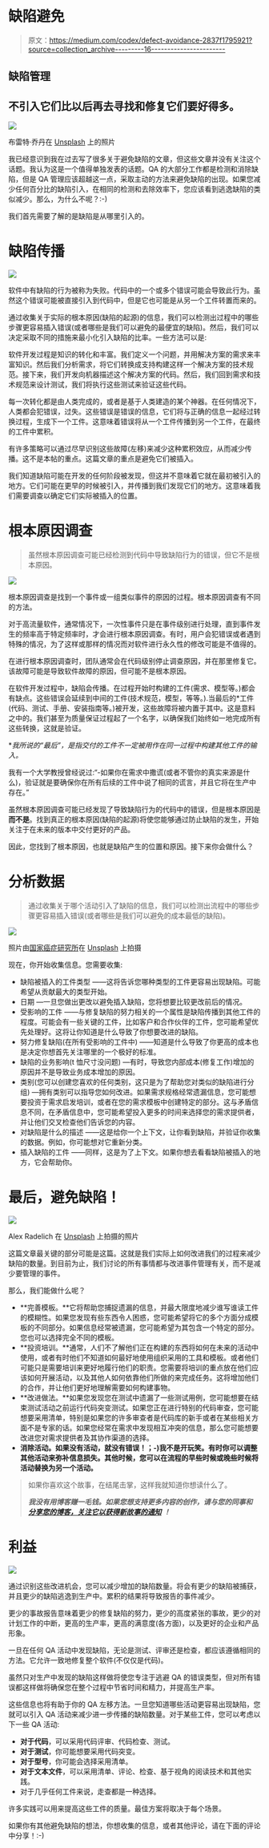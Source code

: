 # 缺陷避免

> 原文：<https://medium.com/codex/defect-avoidance-2837f1795921?source=collection_archive---------16----------------------->

## 缺陷管理

## 不引入它们比以后再去寻找和修复它们要好得多。

![](img/18109235f1a923a86602d7880085e941.png)

布雷特·乔丹在 [Unsplash](https://unsplash.com/?utm_source=medium&utm_medium=referral) 上的照片

我已经意识到我在过去写了很多关于避免缺陷的文章，但这些文章并没有关注这个话题。我认为这是一个值得单独发表的话题。QA 的大部分工作都是检测和消除缺陷，但是 QA 管理应该超越这一点，采取主动的方法来避免缺陷的出现。如果您减少任何百分比的缺陷引入，在相同的检测和去除效率下，您应该看到逃逸缺陷的类似减少。那么，为什么不呢？:-)

我们首先需要了解的是缺陷是从哪里引入的。

# 缺陷传播

![](img/38252f7350b1d7122d045c7c0a007645.png)

软件中有缺陷的行为被称为失败。代码中的一个或多个错误可能会导致此行为。虽然这个错误可能被直接引入到代码中，但是它也可能是从另一个工件转置而来的。

通过收集关于实际的根本原因(缺陷的起源)的信息，我们可以检测出过程中的哪些步骤更容易插入错误(或者哪些是我们可以避免的最便宜的缺陷)。然后，我们可以决定采取不同的措施来最小化引入缺陷的比率。一些方法可以是:

软件开发过程是知识的转化和丰富。我们定义一个问题，并用解决方案的需求来丰富知识。然后我们分析需求，将它们转换成支持构建这样一个解决方案的技术规范。接下来，我们开发向机器描述这个解决方案的代码。然后，我们回到需求和技术规范来设计测试，我们将执行这些测试来验证这些代码。

每一次转化都是由人类完成的，或者是基于人类建造的某个神器。在任何情况下，人类都会犯错误，过失。这些错误是错误的信息，它们将与正确的信息一起经过转换过程，生成下一个工件。这意味着错误将从一个工件传播到另一个工件，在最终的工件中累积。

有许多策略可以通过尽早识别这些故障(左移)来减少这种累积效应，从而减少传播。这不是本帖的重点。这篇文章的重点是避免它们被插入。

我们知道缺陷可能在开发的任何阶段被发现，但这并不意味着它就在最初被引入的地方。它们可能在更早的时候被引入，并传播到我们发现它们的地方。这意味着我们需要调查以确定它们实际被插入的位置。

# 根本原因调查

> 虽然根本原因调查可能已经检测到代码中导致缺陷行为的错误，但它不是根本原因。

![](img/11a2f5abd84989b3cfdfabe8491f12c7.png)

根本原因调查是找到一个事件或一组类似事件的原因的过程。根本原因调查有不同的方法。

对于高流量软件，通常情况下，一次性事件只是在事件级别进行处理，直到事件发生的频率高于特定频率时，才会进行根本原因调查。有时，用户会犯错误或者遇到特殊的情况，为了这样或那样的情况而对软件进行永久性的修改可能是不值得的。

在进行根本原因调查时，团队通常会在代码级别停止调查原因，并在那里修复它。该故障可能是导致软件故障的原因，但可能不是根本原因。

在软件开发过程中，缺陷会传播。在过程开始时构建的工件(需求、模型等。)都会有缺点。这些错误会延续到中间的工件(技术规范，模型，等等。).当最后的*工件(代码、测试、手册、安装指南等。)被开发，这些故障将被内置于其中。这是意料之中的。我们甚至为质量保证过程起了一个名字，以确保我们始终如一地完成所有这些转换，这就是验证。

**我所说的“最后”，是指交付的工件不一定被用作在同一过程中构建其他工件的输入。*

我有一个大学教授曾经说过:“-如果你在需求中撒谎(或者不管你的真实来源是什么)，验证就是要确保你在所有后续的工件中说了相同的谎言，并且它将在生产中存在。”

虽然根本原因调查可能已经发现了导致缺陷行为的代码中的错误，但是根本原因是**而不是**。找到真正的根本原因(缺陷的起源)将使您能够通过防止缺陷的发生，开始关注于在未来的版本中交付更好的产品。

因此，您找到了根本原因，也就是缺陷产生的位置和原因。接下来你会做什么？

# 分析数据

> 通过收集关于哪个活动引入了缺陷的信息，我们可以检测出流程中的哪些步骤更容易插入错误(或者哪些是我们可以避免的成本最低的缺陷)。

![](img/3e3cef0e60536871d26baf61d812a6c6.png)

照片由[国家癌症研究所](https://unsplash.com/@nci?utm_source=medium&utm_medium=referral)在 [Unsplash](https://unsplash.com?utm_source=medium&utm_medium=referral) 上拍摄

现在，你开始收集信息。您需要收集:

*   缺陷被插入的工件类型
    ——这将告诉您哪种类型的工件更容易出现缺陷。可能希望从贡献最大的类型开始。
*   日期
    —一旦您做出更改以避免插入缺陷，您将想要比较更改前后的情况。
*   受影响的工件
    ——与修复缺陷的努力相关的一个属性是缺陷传播到其他工件的程度。可能会有一些关键的工件，比如客户和合作伙伴的工件，您可能希望优先处理好。这将让你知道是什么导致了你想要改进的缺陷。
*   努力修复缺陷(在所有受影响的工件中)
    ——知道是什么导致了你更高的成本也是决定你想首先关注哪里的一个极好的标准。
*   缺陷的业务影响(t 恤尺寸没问题)
    —有时，导致您内部成本(修复工作)增加的原因并不是导致业务成本增加的原因。
*   类别(您可以创建您喜欢的任何类别，这只是为了帮助您对类似的缺陷进行分组)
    —拥有类别可以指导您如何改进。如果需求规格经常遗漏信息，您可能想要投资于需求启发培训，或者在您的需求模板中创建特定的部分。这与矛盾信息不同，在矛盾信息中，您可能希望投入更多的时间来选择您的需求提供者，并让他们交叉检查他们告诉您的内容。
*   对缺陷是什么的描述
    ——这是给你一个上下文，让你看到缺陷，并验证你收集的数据。例如，你可能想对它重新分类。
*   插入缺陷的工件
    ——同样，这是为了上下文。如果你想去看看缺陷被插入的地方，它会帮助你。

# 最后，避免缺陷！

![](img/441cf3752b72f0756910e65d49e69b4d.png)

Alex Radelich 在 [Unsplash](https://unsplash.com/?utm_source=medium&utm_medium=referral) 上拍摄的照片

这篇文章最关键的部分可能是这篇。这就是我们实际上如何改进我们的过程来减少缺陷的数量。到目前为止，我们讨论的所有事情都与改进事件管理有关，而不是减少要管理的事件。

那么，我们能做什么呢？

*   **完善模板。**它将帮助您捕捉遗漏的信息，并最大限度地减少谁写谁读工件的模糊性。如果您发现有些东西令人困惑，您可能希望将它的多个方面分成模板的不同部分。如果信息经常被遗漏，您可能希望为其包含一个特定的部分。您也可以选择完全不同的模板。
*   **投资培训。**通常，人们不了解他们正在构建的东西将如何在未来的活动中使用，或者有时他们不知道如何最好地使用组织采用的工具和模板。或者他们可能只是需要培训来更好地履行他们的职责。您需要将培训的重点放在他们应该如何开展活动，以及其他人如何依靠他们所做的来完成任务。这将增加他们的合作，并让他们更好地理解需要如何构建事物。
*   **改进做法。**如果您发现您在测试中遗漏了一些测试用例，您可能想要在结束测试活动之前运行代码突变测试。如果您正在进行特别的代码审查，您可能想要采用清单，特别是如果您的许多审查者是代码库的新手或者在某些相关方面不是专家的话。如果您经常在需求中发现相互冲突的信息，那么您可能想要改进您对需求提供者及其协作渠道的选择。
*   **消除活动。如果没有活动，就没有错误！；-)我不是开玩笑。有时你可以调整其他活动来弥补信息损失。其他时候，您可以在流程的早些时候或晚些时候将活动替换为另一个活动。**

> 如果你喜欢这个故事，在结尾击掌，这样我就知道你想读什么了。
> 
> ***我没有用博客赚一毛钱。如果您想支持更多内容的创作，请与您的同事和*** [***分享您的博客，关注它以获得新故事的通知***](/m/signin?actionUrl=https%3A%2F%2Fmedium.com%2F_%2Fsubscribe%2Fuser%2F391c64c47a32&operation=register&redirect=https%3A%2F%2Fblog.pplupo.com%2F&user=Peter+P.+Lupo&userId=391c64c47a32&source=user_profile-391c64c47a32-------------------------follow_profile--------------) ***！***

# 利益

![](img/8573ea299095b666f0db3ff7ee3f0b15.png)

通过识别这些改进机会，您可以减少增加的缺陷数量。将会有更少的缺陷被捕获，并且更少的缺陷逃逸到生产中。累积的结果将导致报告的事件减少。

更少的事故报告意味着更少的修复缺陷的努力，更少的高度紧张的事故，更少的对计划工作的中断，更高的生产率，更高的满意度(各方面)，以及更好的企业和产品形象。

一旦在任何 QA 活动中发现缺陷，无论是测试、评审还是检查，都应该遵循相同的方法。它允许一致地修复整个软件(不仅仅是代码)。

虽然只对生产中发现的缺陷这样做将使您专注于逃避 QA 的错误类型，但对所有错误都这样做将确保您在整个过程中节省时间和精力，并提高生产率。

这些信息也将有助于你的 QA 左移方法。一旦您知道哪些活动更容易出现缺陷，您就可以引入 QA 活动来减少进一步传播的缺陷数量。对于某些工件，您可以考虑以下一些 QA 活动:

*   **对于代码**，可以采用代码评审、代码检查、测试。
*   **对于测试**，你可能想要采用代码突变。
*   **对于型号**，你可能会选择采用清单。
*   **对于文本文件**，可以采用清单、评论、检查、基于视角的阅读技术和其他实践。
*   对于几乎任何工件来说，走查都是一种选择。

许多实践可以用来提高这些工件的质量。最佳方案将取决于每个场景。

如果你有其他避免缺陷的想法，你想收集的信息，或者其他评论，请在下面的评论中分享！:-)